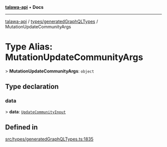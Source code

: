 [**talawa-api**](../../../README.md) • **Docs**

***

[talawa-api](../../../modules.md) / [types/generatedGraphQLTypes](../README.md) / MutationUpdateCommunityArgs

# Type Alias: MutationUpdateCommunityArgs

\> **MutationUpdateCommunityArgs**: `object`

## Type declaration

### data

\> **data**: [`UpdateCommunityInput`](UpdateCommunityInput.md)

## Defined in

[src/types/generatedGraphQLTypes.ts:1835](https://github.com/PalisadoesFoundation/talawa-api/blob/2f8fb6988cd34004fbbf76550c8eef691b861a19/src/types/generatedGraphQLTypes.ts#L1835)
